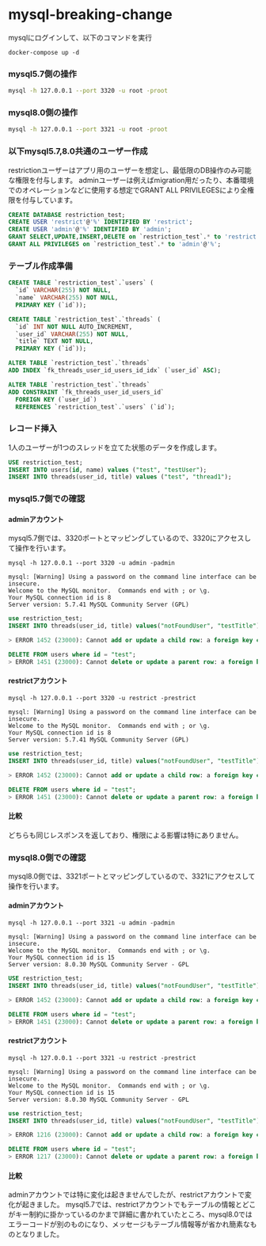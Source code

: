 # mysql-breaking-change
mysqlにログインして、以下のコマンドを実行

`docker-compose up -d`

### mysql5.7側の操作
```.sh
mysql -h 127.0.0.1 --port 3320 -u root -proot
```

### mysql8.0側の操作
```.sh
mysql -h 127.0.0.1 --port 3321 -u root -proot
```

### 以下mysql5.7,8.0共通のユーザー作成

restrictionユーザーはアプリ用のユーザーを想定し、最低限のDB操作のみ可能な権限を付与します。
adminユーザーは例えばmigration用だったり、本番環境でのオペレーションなどに使用する想定でGRANT ALL PRIVILEGESにより全権限を付与しています。

```.sql
CREATE DATABASE restriction_test;
CREATE USER 'restrict'@'%' IDENTIFIED BY 'restrict';
CREATE USER 'admin'@'%' IDENTIFIED BY 'admin';
GRANT SELECT,UPDATE,INSERT,DELETE on `restriction_test`.* to 'restrict'@'%';
GRANT ALL PRIVILEGES on `restriction_test`.* to 'admin'@'%';
```

### テーブル作成準備

```.sql
CREATE TABLE `restriction_test`.`users` (
  `id` VARCHAR(255) NOT NULL,
  `name` VARCHAR(255) NOT NULL,
  PRIMARY KEY (`id`));

CREATE TABLE `restriction_test`.`threads` (
  `id` INT NOT NULL AUTO_INCREMENT,
  `user_id` VARCHAR(255) NOT NULL,
  `title` TEXT NOT NULL,
  PRIMARY KEY (`id`));

ALTER TABLE `restriction_test`.`threads`
ADD INDEX `fk_threads_user_id_users_id_idx` (`user_id` ASC);

ALTER TABLE `restriction_test`.`threads`
ADD CONSTRAINT `fk_threads_user_id_users_id`
  FOREIGN KEY (`user_id`)
  REFERENCES `restriction_test`.`users` (`id`);
```

### レコード挿入

1人のユーザーが1つのスレッドを立てた状態のデータを作成します。

```.sql
USE restriction_test;
INSERT INTO users(id, name) values ("test", "testUser");
INSERT INTO threads(user_id, title) values ("test", "thread1");
```

### mysql5.7側での確認
#### adminアカウント
mysql5.7側では、3320ポートとマッピングしているので、3320にアクセスして操作を行います。

```
mysql -h 127.0.0.1 --port 3320 -u admin -padmin

mysql: [Warning] Using a password on the command line interface can be insecure.
Welcome to the MySQL monitor.  Commands end with ; or \g.
Your MySQL connection id is 8
Server version: 5.7.41 MySQL Community Server (GPL)
```
```.sql
use restriction_test;
INSERT INTO threads(user_id, title) values("notFoundUser", "testTitle");

> ERROR 1452 (23000): Cannot add or update a child row: a foreign key constraint fails (`restriction_test`.`threads`, CONSTRAINT `fk_threads_user_id_users_id` FOREIGN KEY (`user_id`) REFERENCES `users` (`id`))

DELETE FROM users where id = "test";
> ERROR 1451 (23000): Cannot delete or update a parent row: a foreign key constraint fails (`restriction_test`.`threads`, CONSTRAINT `fk_threads_user_id_users_id` FOREIGN KEY (`user_id`) REFERENCES `users` (`id`))
```

#### restrictアカウント
```
mysql -h 127.0.0.1 --port 3320 -u restrict -prestrict

mysql: [Warning] Using a password on the command line interface can be insecure.
Welcome to the MySQL monitor.  Commands end with ; or \g.
Your MySQL connection id is 8
Server version: 5.7.41 MySQL Community Server (GPL)
```

```.sql
use restriction_test;
INSERT INTO threads(user_id, title) values("notFoundUser", "testTitle");

> ERROR 1452 (23000): Cannot add or update a child row: a foreign key constraint fails (`restriction_test`.`threads`, CONSTRAINT `fk_threads_user_id_users_id` FOREIGN KEY (`user_id`) REFERENCES `users` (`id`))

DELETE FROM users where id = "test";
> ERROR 1451 (23000): Cannot delete or update a parent row: a foreign key constraint fails (`restriction_test`.`threads`, CONSTRAINT `fk_threads_user_id_users_id` FOREIGN KEY (`user_id`) REFERENCES `users` (`id`))
```

#### 比較
どちらも同じレスポンスを返しており、権限による影響は特にありません。

### mysql8.0側での確認
mysql8.0側では、3321ポートとマッピングしているので、3321にアクセスして操作を行います。

#### adminアカウント
```
mysql -h 127.0.0.1 --port 3321 -u admin -padmin

mysql: [Warning] Using a password on the command line interface can be insecure.
Welcome to the MySQL monitor.  Commands end with ; or \g.
Your MySQL connection id is 15
Server version: 8.0.30 MySQL Community Server - GPL
```

```.sql
USE restriction_test;
INSERT INTO threads(user_id, title) values("notFoundUser", "testTitle");

> ERROR 1452 (23000): Cannot add or update a child row: a foreign key constraint fails (`restriction_test`.`threads`, CONSTRAINT `fk_threads_user_id_users_id` FOREIGN KEY (`user_id`) REFERENCES `users` (`id`))

DELETE FROM users where id = "test";
> ERROR 1451 (23000): Cannot delete or update a parent row: a foreign key constraint fails (`restriction_test`.`threads`, CONSTRAINT `fk_threads_user_id_users_id` FOREIGN KEY (`user_id`) REFERENCES `users` (`id`))
```

#### restrictアカウント
```
mysql -h 127.0.0.1 --port 3321 -u restrict -prestrict

mysql: [Warning] Using a password on the command line interface can be insecure.
Welcome to the MySQL monitor.  Commands end with ; or \g.
Your MySQL connection id is 15
Server version: 8.0.30 MySQL Community Server - GPL
```
```.sql
use restriction_test;
INSERT INTO threads(user_id, title) values("notFoundUser", "testTitle");

> ERROR 1216 (23000): Cannot add or update a child row: a foreign key constraint fails

DELETE FROM users where id = "test";
> ERROR 1217 (23000): Cannot delete or update a parent row: a foreign key constraint fails
```

#### 比較
adminアカウントでは特に変化は起きませんでしたが、restrictアカウントで変化が起きました。
mysql5.7では、restrictアカウントでもテーブルの情報とどこがキー制約に掛かっているのかまで詳細に書かれていたところ、mysql8.0ではエラーコードが別のものになり、メッセージもテーブル情報等が省かれ簡素なものとなりました。
